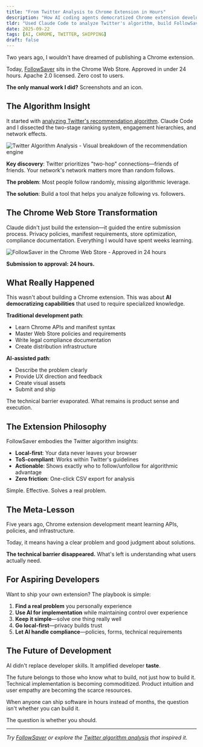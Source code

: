 ```yaml
---
title: "From Twitter Analysis to Chrome Extension in Hours"
description: "How AI coding agents democratized Chrome extension development, turning algorithm insights into shipped product overnight."
tldr: "Used Claude Code to analyze Twitter's algorithm, build FollowSaver Chrome extension, and navigate Web Store submission. AI handled 95% of technical work—I provided direction and created assets. Approved in 24 hours. The barrier to shipping dropped from months to hours."
date: 2025-09-22
tags: [AI, CHROME, TWITTER, SHIPPING]
draft: false
---
```


Two years ago, I wouldn't have dreamed of publishing a Chrome extension.

Today, [FollowSaver](https://chromewebstore.google.com/detail/followsaver/afagodpjbincnkhpcgjfbbmififoahch) sits in the Chrome Web Store. Approved in under 24 hours. Apache 2.0 licensed. Zero cost to users.

**The only manual work I did?** Screenshots and an icon.

## The Algorithm Insight

It started with [analyzing Twitter's recommendation algorithm](https://nibzard.github.io/twitter-algorithm-tufte). Claude Code and I dissected the two-stage ranking system, engagement hierarchies, and network effects.

![Twitter Algorithm Analysis - Visual breakdown of the recommendation engine](/images/20250922_x-algo-guide.png)

**Key discovery**: Twitter prioritizes "two-hop" connections—friends of friends. Your network's network matters more than random follows.

**The problem**: Most people follow randomly, missing algorithmic leverage.

**The solution**: Build a tool that helps you analyze following vs. followers.

## The Chrome Web Store Transformation

Claude didn't just build the extension—it guided the entire submission process. Privacy policies, manifest requirements, store optimization, compliance documentation. Everything I would have spent weeks learning.

![FollowSaver in the Chrome Web Store - Approved in 24 hours](/images/20250922_chrome-store.png)

**Submission to approval: 24 hours.**

## What Really Happened

This wasn't about building a Chrome extension. This was about **AI democratizing capabilities** that used to require specialized knowledge.

**Traditional development path**:
- Learn Chrome APIs and manifest syntax
- Master Web Store policies and requirements
- Write legal compliance documentation
- Create distribution infrastructure

**AI-assisted path**:
- Describe the problem clearly
- Provide UX direction and feedback
- Create visual assets
- Submit and ship

The technical barrier evaporated. What remains is product sense and execution.

## The Extension Philosophy

FollowSaver embodies the Twitter algorithm insights:

- **Local-first**: Your data never leaves your browser
- **ToS-compliant**: Works within Twitter's guidelines
- **Actionable**: Shows exactly who to follow/unfollow for algorithmic advantage
- **Zero friction**: One-click CSV export for analysis

Simple. Effective. Solves a real problem.

## The Meta-Lesson

Five years ago, Chrome extension development meant learning APIs, policies, and infrastructure.

Today, it means having a clear problem and good judgment about solutions.

**The technical barrier disappeared.** What's left is understanding what users actually need.

## For Aspiring Developers

Want to ship your own extension? The playbook is simple:

1. **Find a real problem** you personally experience
2. **Use AI for implementation** while maintaining control over experience
3. **Keep it simple**—solve one thing really well
4. **Go local-first**—privacy builds trust
5. **Let AI handle compliance**—policies, forms, technical requirements

## The Future of Development

AI didn't replace developer skills. It amplified developer **taste**.

The future belongs to those who know what to build, not just how to build it. Technical implementation is becoming commoditized. Product intuition and user empathy are becoming the scarce resources.

When anyone can ship software in hours instead of months, the question isn't whether you can build it.

The question is whether you should.

---

*Try [FollowSaver](https://chromewebstore.google.com/detail/followsaver/afagodpjbincnkhpcgjfbbmififoahch) or explore the [Twitter algorithm analysis](https://nibzard.github.io/twitter-algorithm-tufte) that inspired it.*